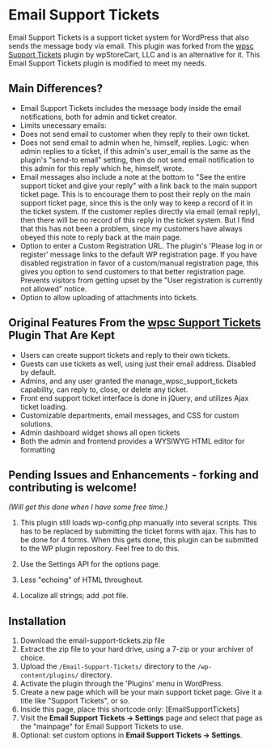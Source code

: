 Email Support Tickets
=====================

Email Support Tickets is a support ticket system for WordPress that also sends the message body via email. This plugin was forked from  the [wpsc Support Tickets](http://wordpress.org/plugins/wpsc-support-tickets/) plugin by wpStoreCart, LLC and is an alternative for it. This Email Support Tickets plugin is modified to meet my needs.

Main Differences?
-----------------

 * Email Support Tickets includes the message body inside the email notifications, both for admin and ticket creator.
 * Limits unecessary emails:
  * Does not send email to customer when they reply to their own ticket. 
  * Does not send email to admin when he, himself, replies. Logic: when admin replies to a ticket, if this admin's user_email is the same as the plugin's "send-to email" setting, then do not send email notification to this admin for this reply which he, himself, wrote. 
 * Email messages also include a note at the bottom to "See the entire support ticket and give your reply" with a link back to the main support ticket page. This is to encourage them to post their reply on the main support ticket page, since this is the only way to keep a record of it in the ticket system. If the customer replies directly via email (email reply), then there will be no record of this reply in the ticket system. But I find that this has not been a problem, since my customers have always obeyed this note to reply back at the main page.
 * Option to enter a Custom Registration URL. The plugin's 'Please log in or register' message links to the default WP registration page. If you have disabled registration in favor of a custom/manual registration page, this gives you option to send customers to that better registration page. Prevents visitors from getting upset by the "User registration is currently not allowed" notice.
 * Option to allow uploading of attachments into tickets.



Original Features From the [wpsc Support Tickets](http://wordpress.org/plugins/wpsc-support-tickets/) Plugin That Are Kept
--------------------------------------------------------------------------------------------------------------------------

 * Users can create support tickets and reply to their own tickets.
 * Guests can use tickets as well, using just their email address. Disabled by default.
 * Admins, and any user granted the manage_wpsc_support_tickets capability, can reply to, close, or delete any ticket.
 * Front end support ticket interface is done in jQuery, and utilizes Ajax ticket loading.
 * Customizable departments, email messages, and CSS for custom solutions.
 * Admin dashboard widget shows all open tickets
 * Both the admin and frontend provides a WYSIWYG HTML editor for formatting


Pending Issues and Enhancements - forking and contributing is welcome!
----------------------------------------------------------------------

*(Will get this done when I have some free time.)*


1.  This plugin still loads wp-config.php manually into several scripts. This has to be replaced by submitting the ticket forms with ajax. This has to be done for 4 forms. When this gets done, this plugin can be submitted to the WP plugin repository. Feel free to do this.

2.  Use the Settings API for the options page.

3.  Less "echoing" of HTML throughout.

4.  Localize all strings; add .pot file.


Installation
------------

1. Download the email-support-tickets.zip file
2. Extract the zip file to your hard drive, using a 7-zip or your archiver of choice.
3. Upload the `/Email-Support-Tickets/` directory to the `/wp-content/plugins/` directory.
4. Activate the plugin through the 'Plugins' menu in WordPress.
5. Create a new page which will be your main support ticket page. Give it a title like "Support Tickets", or so.
6. Inside this page, place this shortcode only: [EmailSupportTickets]
7. Visit the **Email Support Tickets -> Settings** page and select that page as the "mainpage" for Email Support Tickets to use.
8. Optional: set custom options in **Email Support Tickets -> Settings**.
